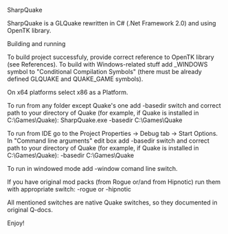 SharpQuake 

SharpQuake is a GLQuake rewritten in C# (.Net Framework 2.0) and using OpenTK library.

Building and running

To build project successfuly, provide correct reference to OpenTK library (see References).
To build with Windows-related stuff add _WINDOWS symbol to "Conditional Compilation Symbols" (there must be already defined GLQUAKE and QUAKE_GAME symbols).

On x64 platforms select x86 as a Platform.

To run from any folder except Quake's one add -basedir switch and correct path to your directory of Quake (for example, if Quake is installed in C:\Games\Quake):
SharpQuake.exe -basedir C:\Games\Quake

To run from IDE go to the Project Properties -> Debug tab -> Start Options. In "Command line arguments" edit box add -basedir switch 
and correct path to your directory of Quake (for example, if Quake is installed in C:\Games\Quake):
-basedir C:\Games\Quake

To run in windowed mode add -window comand line switch.

If you have original mod packs (from Rogue or/and from Hipnotic) run them with appropriate switch: -rogue or -hipnotic

All mentioned switches are native Quake switches, so they documented in original Q-docs.

Enjoy!
